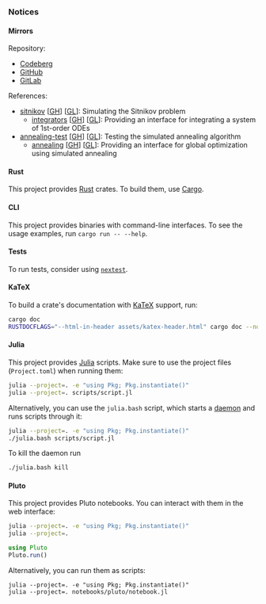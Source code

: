 ### Notices

#### Mirrors

Repository:
- [Codeberg](https://codeberg.org/paveloom-university/Computer-Simulation-S10-2022)
- [GitHub](https://github.com/paveloom-university/Computer-Simulation-S10-2022)
- [GitLab](https://gitlab.com/paveloom-g/university/s10-2022/computer-simulation)

References:
- [sitnikov](sitnikov) [[GH](https://paveloom-university.github.io/Computer-Simulation-S10-2022/sitnikov/sitnikov)] [[GL](https://paveloom-g.gitlab.io/university/s10-2022/computer-simulation/sitnikov/sitnikov)]: Simulating the Sitnikov problem
  - [integrators](sitnikov/integrators) [[GH](https://paveloom-university.github.io/Computer-Simulation-S10-2022/sitnikov/integrators)] [[GL](https://paveloom-g.gitlab.io/university/s10-2022/computer-simulation/sitnikov/integrators)]: Providing an interface for integrating a system of 1st-order ODEs
- [annealing-test](annealing) [[GH](https://paveloom-university.github.io/Computer-Simulation-S10-2022/annealing/annealing_test)] [[GL](https://paveloom-g.gitlab.io/university/s10-2022/computer-simulation/annealing/annealing_test)]: Testing the simulated annealing algorithm
  - [annealing](annealing/annealing) [[GH](https://paveloom-university.github.io/Computer-Simulation-S10-2022/annealing/annealing)] [[GL](https://paveloom-g.gitlab.io/university/s10-2022/computer-simulation/annealing/annealing)]: Providing an interface for global optimization using simulated annealing

#### Rust

This project provides [Rust](https://www.rust-lang.org) crates. To build them, use [Cargo](https://doc.rust-lang.org/cargo).

#### CLI

This project provides binaries with command-line interfaces. To see the usage examples, run `cargo
run -- --help`.

#### Tests

To run tests, consider using [`nextest`](https://nexte.st).

#### KaTeX

To build a crate's documentation with [KaTeX](https://katex.org) support, run:

```bash
cargo doc
RUSTDOCFLAGS="--html-in-header assets/katex-header.html" cargo doc --no-deps --open
```

#### Julia

This project provides [Julia](https://julialang.org) scripts. Make sure to use the project files (`Project.toml`) when running them:

```bash
julia --project=. -e "using Pkg; Pkg.instantiate()"
julia --project=. scripts/script.jl
```

Alternatively, you can use the `julia.bash` script, which starts a [daemon](https://github.com/dmolina/DaemonMode.jl) and runs scripts through it:

```bash
julia --project=. -e "using Pkg; Pkg.instantiate()"
./julia.bash scripts/script.jl
```

To kill the daemon run

```bash
./julia.bash kill
```

#### Pluto

This project provides Pluto notebooks. You can interact with them in the web interface:

```bash
julia --project=. -e "using Pkg; Pkg.instantiate()"
julia --project=.
```

```julia
using Pluto
Pluto.run()
```

Alternatively, you can run them as scripts:

```
julia --project=. -e "using Pkg; Pkg.instantiate()"
julia --project=. notebooks/pluto/notebook.jl
```
